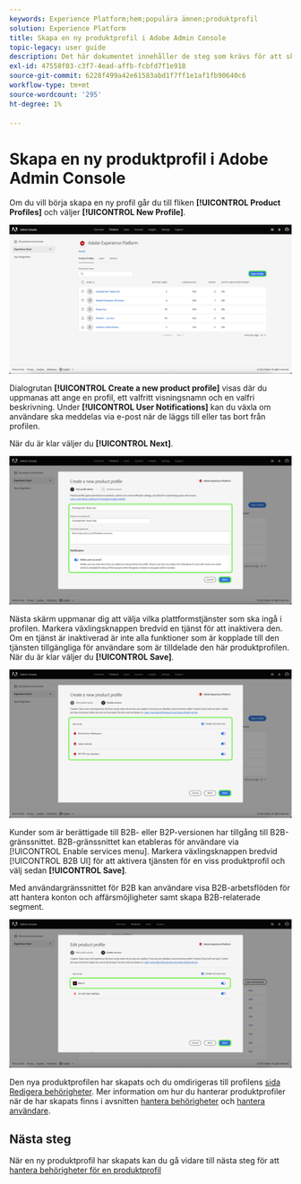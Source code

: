 ```yaml
---
keywords: Experience Platform;hem;populära ämnen;produktprofil
solution: Experience Platform
title: Skapa en ny produktprofil i Adobe Admin Console
topic-legacy: user guide
description: Det här dokumentet innehåller de steg som krävs för att skapa en ny produktprofil i Adobe Admin Console. Om du vill börja skapa en ny profil går du till fliken Produktprofiler och klickar på Ny profil.
exl-id: 47558f03-c3f7-4ead-affb-fcbfd7f1e918
source-git-commit: 6228f499a42e61583abd1f7ff1e1af1fb90640c6
workflow-type: tm+mt
source-wordcount: '295'
ht-degree: 1%

---
```


# Skapa en ny produktprofil i Adobe Admin Console

Om du vill börja skapa en ny profil går du till fliken **[!UICONTROL Product Profiles]** och väljer **[!UICONTROL New Profile]**.

![new-profile](../images/new-profile.png)

Dialogrutan **[!UICONTROL Create a new product profile]** visas där du uppmanas att ange en profil, ett valfritt visningsnamn och en valfri beskrivning. Under **[!UICONTROL User Notifications]** kan du växla om användare ska meddelas via e-post när de läggs till eller tas bort från profilen.

När du är klar väljer du **[!UICONTROL Next]**.

![create-new-product-profile](../images/create-new-product-profile.png)

Nästa skärm uppmanar dig att välja vilka plattformstjänster som ska ingå i profilen. Markera växlingsknappen bredvid en tjänst för att inaktivera den. Om en tjänst är inaktiverad är inte alla funktioner som är kopplade till den tjänsten tillgängliga för användare som är tilldelade den här produktprofilen. När du är klar väljer du **[!UICONTROL Save]**.

![enable-services](../images/enable-services.png)

Kunder som är berättigade till B2B- eller B2P-versionen har tillgång till B2B-gränssnittet. B2B-gränssnittet kan etableras för användare via [!UICONTROL Enable services menu]. Markera växlingsknappen bredvid [!UICONTROL B2B UI] för att aktivera tjänsten för en viss produktprofil och välj sedan **[!UICONTROL Save]**.

Med användargränssnittet för B2B kan användare visa B2B-arbetsflöden för att hantera konton och affärsmöjligheter samt skapa B2B-relaterade segment.

![enable-b2b](../images/enable-b2b.png)

Den nya produktprofilen har skapats och du omdirigeras till profilens [sida Redigera behörigheter](#edit-permissions). Mer information om hur du hanterar produktprofiler när de har skapats finns i avsnitten [hantera behörigheter](#manage-permissions-for-a-product-profile) och [hantera användare](#manage-users-for-a-product-profile).

## Nästa steg

När en ny produktprofil har skapats kan du gå vidare till nästa steg för att [hantera behörigheter för en produktprofil](permissions.md)
